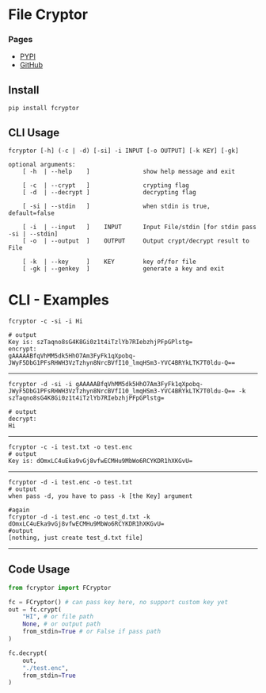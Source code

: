 # File Cryptor
### Pages
 - [PYPI](https://pypi.org/project/fcryptor/)
 - [GitHub](https://github.com/omidekz/fcryptor)

## Install

    pip install fcryptor

## CLI Usage
```fcryptor [-h] (-c | -d) [-si] -i INPUT [-o OUTPUT] [-k KEY] [-gk]```

```
optional arguments:
    [ -h  | --help    ]               show help message and exit

    [ -c  | --crypt   ]               crypting flag
    [ -d  | --decrypt ]               decrypting flag

    [ -si | --stdin   ]               when stdin is true, default=false

    [ -i  | --input   ]    INPUT      Input File/stdin [for stdin pass -si | --stdin]
    [ -o  | --output  ]    OUTPUT     Output crypt/decrypt result to File

    [ -k  | --key     ]    KEY        key of/for file
    [ -gk | --genkey  ]               generate a key and exit
```

# CLI - Examples

	fcryptor -c -si -i Hi

    # output
    Key is: szTaqno8sG4K8Gi0z1t4iTzlYb7RIebzhjPFpGPlstg=
    encrypt:
    gAAAAABfqVhMM5dk5HhO7Am3FyFk1qXpobq-JWyF5DbG1PFsRHWH3VzTzhyn8NrcBVfI10_lmqHSm3-YVC4BRYkLTK7T0ldu-Q==
--------------------------------
    fcryptor -d -si -i gAAAAABfqVhMM5dk5HhO7Am3FyFk1qXpobq-JWyF5DbG1PFsRHWH3VzTzhyn8NrcBVfI10_lmqHSm3-YVC4BRYkLTK7T0ldu-Q== -k szTaqno8sG4K8Gi0z1t4iTzlYb7RIebzhjPFpGPlstg=

    # output
    decrypt:
    Hi
---------------------------------
    fcryptor -c -i test.txt -o test.enc
    # output
    Key is: dOmxLC4uEka9vGj8vfwECMHu9MbWo6RCYKDR1hXKGvU=
---------------------------------
    fcryptor -d -i test.enc -o test.txt
    # output
    when pass -d, you have to pass -k [the Key] argument

    #again
    fcryptor -d -i test.enc -o test_d.txt -k dOmxLC4uEka9vGj8vfwECMHu9MbWo6RCYKDR1hXKGvU=
    #output
    [nothing, just create test_d.txt file]
---------------------------------

## Code Usage
```py
from fcryptor import FCryptor

fc = FCryptor() # can pass key here, no support custom key yet
out = fc.crypt(
    "HI", # or file path
    None, # or output path
    from_stdin=True # or False if pass path
)

fc.decrypt(
    out,
    "./test.enc",
    from_stdin=True
)

```